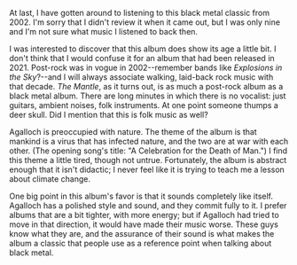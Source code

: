 At last, I have gotten around to listening to this black metal classic from 2002. I'm sorry
that I didn't review it when it came out, but I was only nine and I'm not sure what music I
listened to back then.

I was interested to discover that this album does show its age a little bit. I don't think
that I would confuse it for an album that had been released in 2021. Post-rock was in vogue in
2002--remember bands like *Explosions in the Sky*?--and I will always associate
walking, laid-back rock music with that decade. *The Mantle*, as it turns out, is as much a post-rock
album as a black metal album. There are long minutes in which there is no vocalist: just guitars,
ambient noises, folk instruments. At one point someone thumps a deer skull. Did I mention that this
is folk music as well?

Agalloch is preoccupied with nature. The theme of the album is that mankind is a virus that has
infected nature, and the two are at war with each other. (The opening song's title: "A Celebration
for the Death of Man.") I find this theme a little tired, though not untrue. Fortunately,
the album is abstract enough that it isn't didactic; I never feel like it is trying to
teach me a lesson about climate change.

One big point in this album's favor is that it sounds completely like itself. Agalloch has a polished
style and sound, and they commit fully to it. I prefer albums that are a bit tighter, with more
energy; but if Agalloch had tried to move in that direction, it would have made their music
worse. These guys know what they are, and the assurance of their sound is what makes the album a classic
that people use as a reference point when talking about black metal.
